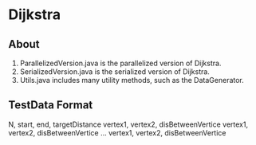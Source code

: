 # Dijkstra

## About
1. ParallelizedVersion.java is the parallelized version of Dijkstra.
2. SerializedVersion.java is the serialized version of Dijkstra.
3. Utils.java includes many utility methods, such as the DataGenerator.


## TestData Format
N, start, end, targetDistance
vertex1, vertex2, disBetweenVertice
vertex1, vertex2, disBetweenVertice
...
vertex1, vertex2, disBetweenVertice